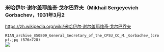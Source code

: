 ### 米哈伊尔·谢尔盖耶维奇·戈尔巴乔夫（Mikhail Sergeyevich Gorbachev，1931年3月2
https://zh.wikipedia.org/wiki/米哈伊尔·谢尔盖耶维奇·戈尔巴乔夫

`RIAN_archive_850809_General_Secretary_of_the_CPSU_CC_M._Gorbachev_(crop).jpg (576×728)`<br>
![](https://upload.wikimedia.org/wikipedia/commons/5/57/RIAN_archive_850809_General_Secretary_of_the_CPSU_CC_M._Gorbachev_%28crop%29.jpg)

